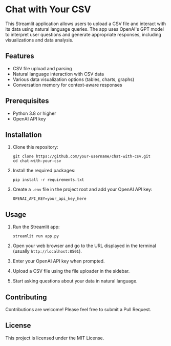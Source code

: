 # Chat with Your CSV

This Streamlit application allows users to upload a CSV file and interact with its data using natural language queries. The app uses OpenAI's GPT model to interpret user questions and generate appropriate responses, including visualizations and data analysis.

## Features

- CSV file upload and parsing
- Natural language interaction with CSV data
- Various data visualization options (tables, charts, graphs)
- Conversation memory for context-aware responses

## Prerequisites

- Python 3.8 or higher
- OpenAI API key

## Installation

1. Clone this repository:
   ```
   git clone https://github.com/your-username/chat-with-csv.git
   cd chat-with-your-csv
   ```

2. Install the required packages:
   ```
   pip install -r requirements.txt
   ```

3. Create a `.env` file in the project root and add your OpenAI API key:
   ```
   OPENAI_API_KEY=your_api_key_here
   ```

## Usage

1. Run the Streamlit app:
   ```
   streamlit run app.py
   ```

2. Open your web browser and go to the URL displayed in the terminal (usually `http://localhost:8501`).

3. Enter your OpenAI API key when prompted.

4. Upload a CSV file using the file uploader in the sidebar.

5. Start asking questions about your data in natural language.

## Contributing

Contributions are welcome! Please feel free to submit a Pull Request.

## License

This project is licensed under the MIT License.